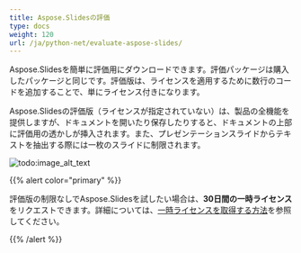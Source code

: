 ```yaml
---
title: Aspose.Slidesの評価
type: docs
weight: 120
url: /ja/python-net/evaluate-aspose-slides/
---
```


Aspose.Slidesを簡単に評価用にダウンロードできます。評価パッケージは購入したパッケージと同じです。評価版は、ライセンスを適用するために数行のコードを追加することで、単にライセンス付きになります。

Aspose.Slidesの評価版（ライセンスが指定されていない）は、製品の全機能を提供しますが、ドキュメントを開いたり保存したりすると、ドキュメントの上部に評価用の透かしが挿入されます。また、プレゼンテーションスライドからテキストを抽出する際には一枚のスライドに制限されます。

![todo:image_alt_text](evaluate-aspose-slides_1.png)

{{% alert color="primary" %}} 

評価版の制限なしでAspose.Slidesを試したい場合は、**30日間の一時ライセンス**をリクエストできます。詳細については、[一時ライセンスを取得する方法](https://purchase.aspose.com/temporary-license)を参照してください。

{{% /alert %}}
